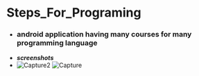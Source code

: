 # Steps_For_Programing
- ### android application having many courses for many programming language
- _**screenshots**_
- ![Capture2](https://user-images.githubusercontent.com/37470831/61806137-77ed8580-ae37-11e9-902d-242e2107a290.PNG)
![Capture](https://user-images.githubusercontent.com/37470831/61806138-77ed8580-ae37-11e9-8e73-1c7387a8133a.PNG)

